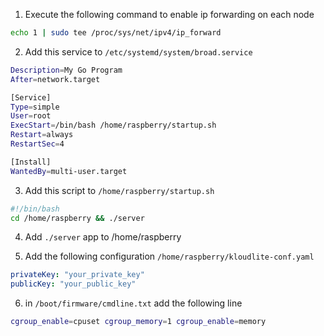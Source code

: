 1. Execute the following command to enable ip forwarding on each node

```bash
echo 1 | sudo tee /proc/sys/net/ipv4/ip_forward
```

2. Add this service to `/etc/systemd/system/broad.service`
```bash
Description=My Go Program
After=network.target

[Service]
Type=simple
User=root
ExecStart=/bin/bash /home/raspberry/startup.sh
Restart=always
RestartSec=4

[Install]
WantedBy=multi-user.target
```

3. Add this script to `/home/raspberry/startup.sh`
```bash
#!/bin/bash
cd /home/raspberry && ./server
```

4. Add `./server` app to /home/raspberry

5. Add the following configuration `/home/raspberry/kloudlite-conf.yaml`
```yaml
privateKey: "your_private_key"
publicKey: "your_public_key"
```

6. in `/boot/firmware/cmdline.txt` add the following line
```bash
cgroup_enable=cpuset cgroup_memory=1 cgroup_enable=memory
```
